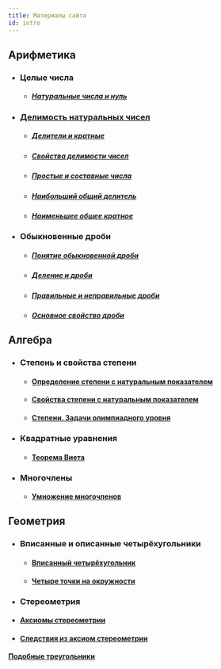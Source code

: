 ```yaml
---
title: Материалы сайта
id: intro
---
```


## Арифметика

- ### Целые числа

  - ##### [Натуральные числа и нуль](/docs/Naturalnye-chisla-i-nul)

* ### [Делимость натуральных чисел](/docs/modul-deliteli-i-kratnye)

  - ##### [Делители и кратные](/docs/deliteli-i-kratnye)

  - ##### [Свойства делимости чисел](/docs/svojstva-delimosti-chisel)

  - ##### [Простые и составные числа](/docs/prostye-i-sostavnye-chisla)

  - ##### [Наибольший общий делитель](/docs/naibolshij-obshchij-delitel)

  - ##### [Наименьшее общее кратное](/docs/naimenshee-obshchee-kratnoe)

- ### Обыкновенные дроби

  - ##### [Понятие обыкновенной дроби](/docs/ponyatie-obyknovennoj-drobi)
  - ##### [Деление и дроби](/docs/delenie-i-drobi)
  - ##### [Правильные и неправильные дроби](/docs/pravilnye-i-nepravilnye-drobi)
  - ##### [Основное свойство дроби](/docs/osnovnoe-svojstvo-drobi)

## Алгебра

- ### Степень и свойства степени

  - #### [Определение степени с натуральным показателем](/docs/opredelenie-stepeni-s-naturalnym-pokazatelem)
  - #### [Свойства степени с натуральным показателем](/docs/svojstva-stepeni-s-naturalnym-pokazatelem)
  - #### [ Степени. Задачи олимпиадного уровня](/docs/stepeni-zadachi-olimpiadnogo-urovnya)

- ### Квадратные уравнения

  - #### [Теорема Виета](algebra/square-equations/vieta_theorem.mdx)

- ### Многочлены

  - #### [Умножение многочленов](/docs/umnozhenie-mnogochlenov)

## Геометрия

- ### Вписанные и описанные четырёхугольники

  - #### [Вписанный четырёхугольник](docs/geometry/inscribed-quadrilateral/01inscribed.mdx)
  - #### [Четыре точки на окружности](docs/geometry/inscribed-quadrilateral/02four_dot.mdx)

- ### Стереометрия
- #### [Аксиомы стереометрии](/docs/aksiomy-stereometrii)
- #### [ Следствия из аксиом стереометрии](/docs/sledstviya-iz-aksiom-stereometrii)

#### [Подобные треугольники](geometry/similar_triangles/01_similar.mdx)
